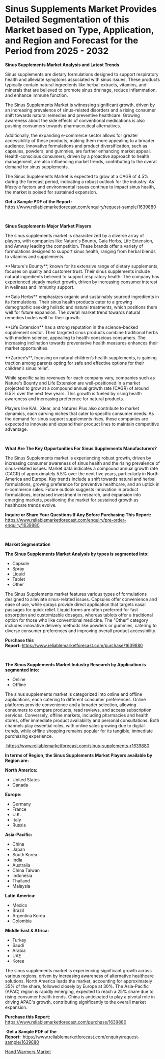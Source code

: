 <p><h1>Sinus Supplements Market Provides Detailed Segmentation of this Market based on Type, Application, and Region and Forecast for the Period from 2025 - 2032</h1></p><p><strong>Sinus Supplements Market Analysis and Latest Trends</strong></p>
<p><p>Sinus supplements are dietary formulations designed to support respiratory health and alleviate symptoms associated with sinus issues. These products typically contain natural ingredients like herbal extracts, vitamins, and minerals that are believed to promote sinus drainage, reduce inflammation, and enhance immune function. </p><p>The Sinus Supplements Market is witnessing significant growth, driven by an increasing prevalence of sinus-related disorders and a rising consumer shift towards natural remedies and preventive healthcare. Growing awareness about the side effects of conventional medications is also pushing consumers towards pharmaceutical alternatives. </p><p>Additionally, the expanding e-commerce sector allows for greater accessibility of these products, making them more appealing to a broader audience. Innovative formulations and product diversification, such as capsules, powders, and gummies, are further enhancing market appeal. Health-conscious consumers, driven by a proactive approach to health management, are also influencing market trends, contributing to the overall demand for sinus supplements.</p><p>The Sinus Supplements Market is expected to grow at a CAGR of 4.5% during the forecast period, indicating a robust outlook for the industry. As lifestyle factors and environmental issues continue to impact sinus health, the market is poised for sustained expansion.</p></p>
<p><strong>Get a Sample PDF of the Report:&nbsp;</strong> <a href="https://www.reliablemarketforecast.com/enquiry/request-sample/1639880?utm_campaign=3491&utm_medium=2&utm_source=Github&utm_content=ia&utm_term=04042025&utm_id=sinus-supplements">https://www.reliablemarketforecast.com/enquiry/request-sample/1639880</a></p>
<p>&nbsp;</p>
<p><strong>Sinus Supplements Major Market Players</strong></p>
<p><p>The sinus supplements market is characterized by a diverse array of players, with companies like Nature's Bounty, Gaia Herbs, Life Extension, and Amway leading the competition. These brands offer a variety of formulations designed to support sinus health, ranging from herbal blends to vitamins and supplements.</p><p>**Nature's Bounty**, known for its extensive range of dietary supplements, focuses on quality and customer trust. Their sinus supplements include natural ingredients believed to support respiratory health. The company has experienced steady market growth, driven by increasing consumer interest in wellness and immunity support.</p><p>**Gaia Herbs** emphasizes organic and sustainably sourced ingredients in its formulations. Their sinus health products cater to a growing demographic seeking holistic and natural treatments, which positions them well for future expansion. The overall market trend towards natural remedies bodes well for their growth.</p><p>**Life Extension** has a strong reputation in the science-backed supplement sector. Their targeted sinus products combine traditional herbs with modern science, appealing to health-conscious consumers. The increasing inclination towards preventative health measures enhances their market opportunities.</p><p>**Zarbee’s**, focusing on natural children’s health supplements, is gaining traction among parents opting for safe and effective options for their children’s sinus relief.</p><p>While specific sales revenues for each company vary, companies such as Nature's Bounty and Life Extension are well-positioned in a market projected to grow at a compound annual growth rate (CAGR) of around 6.5% over the next few years. This growth is fueled by rising health awareness and increasing preference for natural products. </p><p>Players like KAL, Xlear, and Natures Plus also contribute to market dynamics, each carving niches that cater to specific consumer needs. As the demand for sinus support supplements rises, these companies are expected to innovate and expand their product lines to maintain competitive advantage.</p></p>
<p>&nbsp;</p>
<p><strong>What Are The Key Opportunities For Sinus Supplements Manufacturers?</strong></p>
<p><p>The Sinus Supplements market is experiencing robust growth, driven by increasing consumer awareness of sinus health and the rising prevalence of sinus-related issues. Market data indicates a compound annual growth rate (CAGR) of approximately 5.5% over the next five years, particularly in North America and Europe. Key trends include a shift towards natural and herbal formulations, growing preference for preventive healthcare, and an uptick in e-commerce sales. Future outlook suggests innovation in product formulations, increased investment in research, and expansion into emerging markets, positioning the market for sustained growth as healthcare trends evolve.</p></p>
<p><strong>Inquire or Share Your Questions If Any Before Purchasing This Report:</strong> <a href="https://www.reliablemarketforecast.com/enquiry/pre-order-enquiry/1639880?utm_campaign=3491&utm_medium=2&utm_source=Github&utm_content=ia&utm_term=04042025&utm_id=sinus-supplements">https://www.reliablemarketforecast.com/enquiry/pre-order-enquiry/1639880</a></p>
<p>&nbsp;</p>
<p><strong>Market Segmentation</strong></p>
<p><strong>The Sinus Supplements Market Analysis by types is segmented into:</strong></p>
<p><ul><li>Capsule</li><li>Spray</li><li>Liquid</li><li>Tablet</li><li>Other</li></ul></p>
<p><p>The Sinus Supplements market features various types of formulations designed to alleviate sinus-related issues. Capsules offer convenience and ease of use, while sprays provide direct application that targets nasal passages for quick relief. Liquid forms are often preferred for fast absorption and customizable dosages, whereas tablets offer a traditional option for those who like conventional medicine. The "Other" category includes innovative delivery methods like powders or gummies, catering to diverse consumer preferences and improving overall product accessibility.</p></p>
<p><strong>Purchase this Report:&nbsp;</strong><a href="https://www.reliablemarketforecast.com/purchase/1639880?utm_campaign=3491&utm_medium=2&utm_source=Github&utm_content=ia&utm_term=04042025&utm_id=sinus-supplements">https://www.reliablemarketforecast.com/purchase/1639880</a></p>
<p>&nbsp;</p>
<p><strong>The Sinus Supplements Market Industry Research by Application is segmented into:</strong></p>
<p><ul><li>Online</li><li>Offline</li></ul></p>
<p><p>The sinus supplements market is categorized into online and offline applications, each catering to different consumer preferences. Online platforms provide convenience and a broader selection, allowing consumers to compare products, read reviews, and access subscription services. Conversely, offline markets, including pharmacies and health stores, offer immediate product availability and personal consultations. Both channels play essential roles, with online sales growing due to digital trends, while offline shopping remains popular for its tangible, immediate purchasing experience.</p></p>
<p><a href="https://www.reliablemarketforecast.com/sinus-supplements-r1639880?utm_campaign=3491&utm_medium=2&utm_source=Github&utm_content=ia&utm_term=04042025&utm_id=sinus-supplements">&nbsp;https://www.reliablemarketforecast.com/sinus-supplements-r1639880</a></p>
<p><strong>In terms of Region, the Sinus Supplements Market Players available by Region are:</strong></p>
<p>
    <p> <strong> North America: </strong>
        <ul>
            <li>United States</li>
            <li>Canada</li>
        </ul>
        </p> 
    <p> <strong> Europe: </strong>
        <ul>
            <li>Germany</li>
            <li>France</li>
            <li>U.K.</li>
            <li>Italy</li>
            <li>Russia</li>
        </ul>
        </p> 
    <p> <strong> Asia-Pacific: </strong>
        <ul>
            <li>China</li>
            <li>Japan</li>
            <li>South Korea</li>
            <li>India</li>
            <li>Australia</li>
            <li>China Taiwan</li>
            <li>Indonesia</li>
            <li>Thailand</li>
            <li>Malaysia</li>
        </ul>
        </p> 
    <p> <strong> Latin America: </strong>
        <ul>
            <li>Mexico</li>
            <li>Brazil</li>
            <li>Argentina Korea</li>
            <li>Colombia</li>
        </ul>
        </p> 
    <p> <strong> Middle East & Africa: </strong>
        <ul>
            <li>Turkey</li>
            <li>Saudi</li>
            <li>Arabia</li>
            <li>UAE</li>
            <li>Korea</li>
        </ul>
    </p>
    </p>
<p><p>The sinus supplements market is experiencing significant growth across various regions, driven by increasing awareness of alternative healthcare solutions. North America leads the market, accounting for approximately 35% of the share, followed closely by Europe at 30%. The Asia-Pacific (APAC) region is rapidly emerging, expected to reach a 25% share due to rising consumer health trends. China is anticipated to play a pivotal role in driving APAC's growth, contributing significantly to the overall market expansion.</p></p>
<p><strong>Purchase this Report: </strong><a href="https://www.reliablemarketforecast.com/purchase/1639880?utm_campaign=3491&utm_medium=2&utm_source=Github&utm_content=ia&utm_term=04042025&utm_id=sinus-supplements">https://www.reliablemarketforecast.com/purchase/1639880</a></p>
<p>&nbsp;<strong>Get a Sample PDF of the Report:&nbsp;&nbsp;</strong><a href="https://www.reliablemarketforecast.com/enquiry/request-sample/1639880?utm_campaign=3491&utm_medium=2&utm_source=Github&utm_content=ia&utm_term=04042025&utm_id=sinus-supplements">https://www.reliablemarketforecast.com/enquiry/request-sample/1639880</a></p>
<p><strong></strong></p>
<p><p><a href="https://github.com/maseykokosq1/Market-Research-Report-List-1/blob/main/hand-warmers-market.md?utm_campaign=3491&utm_medium=2&utm_source=Github&utm_content=ia&utm_term=04042025&utm_id=sinus-supplements">Hand Warmers Market</a></p></p>